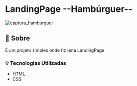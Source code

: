 # LandingPage --Hambúrguer--
![captura_hamburguer](https://user-images.githubusercontent.com/54481998/162247571-7d60c7b1-8abe-4995-b782-ff0a11d1377f.PNG)

## 📕 Sobre
  É um projeto simples onde fiz uma LandingPage 
### 💡 Tecnologias Utilizadas
- HTML
- CSS
